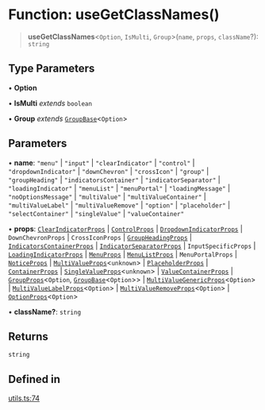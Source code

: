 # Function: useGetClassNames()

> **useGetClassNames**\<`Option`, `IsMulti`, `Group`\>(`name`, `props`, `className`?): `string`

## Type Parameters

• **Option**

• **IsMulti** *extends* `boolean`

• **Group** *extends* [`GroupBase`](../interfaces/GroupBase.md)\<`Option`\>

## Parameters

• **name**: `"menu"` \| `"input"` \| `"clearIndicator"` \| `"control"` \| `"dropdownIndicator"` \| `"downChevron"` \| `"crossIcon"` \| `"group"` \| `"groupHeading"` \| `"indicatorsContainer"` \| `"indicatorSeparator"` \| `"loadingIndicator"` \| `"menuList"` \| `"menuPortal"` \| `"loadingMessage"` \| `"noOptionsMessage"` \| `"multiValue"` \| `"multiValueContainer"` \| `"multiValueLabel"` \| `"multiValueRemove"` \| `"option"` \| `"placeholder"` \| `"selectContainer"` \| `"singleValue"` \| `"valueContainer"`

• **props**: [`ClearIndicatorProps`](../interfaces/ClearIndicatorProps.md) \| [`ControlProps`](../interfaces/ControlProps.md) \| [`DropdownIndicatorProps`](../interfaces/DropdownIndicatorProps.md) \| `DownChevronProps` \| `CrossIconProps` \| [`GroupHeadingProps`](../type-aliases/GroupHeadingProps.md) \| [`IndicatorsContainerProps`](../interfaces/IndicatorsContainerProps.md) \| [`IndicatorSeparatorProps`](../interfaces/IndicatorSeparatorProps.md) \| `InputSpecificProps` \| [`LoadingIndicatorProps`](../interfaces/LoadingIndicatorProps.md) \| [`MenuProps`](../interfaces/MenuProps.md) \| [`MenuListProps`](../interfaces/MenuListProps.md) \| `MenuPortalProps` \| [`NoticeProps`](../interfaces/NoticeProps.md) \| [`MultiValueProps`](../interfaces/MultiValueProps.md)\<`unknown`\> \| [`PlaceholderProps`](../interfaces/PlaceholderProps.md) \| [`ContainerProps`](../interfaces/ContainerProps.md) \| [`SingleValueProps`](../interfaces/SingleValueProps.md)\<`unknown`\> \| [`ValueContainerProps`](../interfaces/ValueContainerProps.md) \| [`GroupProps`](../interfaces/GroupProps.md)\<`Option`, [`GroupBase`](../interfaces/GroupBase.md)\<`Option`\>\> \| [`MultiValueGenericProps`](../interfaces/MultiValueGenericProps.md)\<`Option`\> \| [`MultiValueLabelProps`](../interfaces/MultiValueLabelProps.md)\<`Option`\> \| [`MultiValueRemoveProps`](../interfaces/MultiValueRemoveProps.md)\<`Option`\> \| [`OptionProps`](../interfaces/OptionProps.md)\<`Option`\>

• **className?**: `string`

## Returns

`string`

## Defined in

[utils.ts:74](https://github.com/cluk3/react-select/blob/ed039925bb007c645df3b023879a7c98ae8eeccd/packages/react-select/src/utils.ts#L74)
